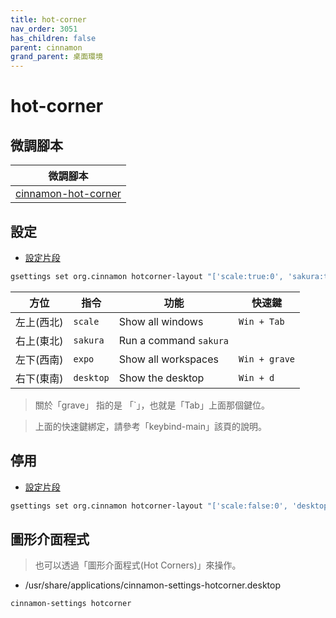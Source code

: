 ```yaml
---
title: hot-corner
nav_order: 3051
has_children: false
parent: cinnamon
grand_parent: 桌面環境
---
```



# hot-corner


## 微調腳本

| 微調腳本 |
| --- |
| [cinnamon-hot-corner](https://github.com/samwhelp/note-about-ubuntu/tree/gh-pages/_demo/adjustment/de/cinnamon/part/cinnamon-hot-corner) |


## 設定

* [設定片段](https://github.com/samwhelp/note-about-ubuntu/blob/gh-pages/_demo/adjustment/de/cinnamon/part/cinnamon-hot-corner/config-install.sh#L48)

``` sh
gsettings set org.cinnamon hotcorner-layout "['scale:true:0', 'sakura:true:0', 'expo:true:0', 'desktop:true:0']"
```

| 方位 | 指令 | 功能 | 快速鍵 |
| --- | --- | --- | --- |
| 左上(西北) | `scale` | Show all windows | `Win + Tab` |
| 右上(東北) | `sakura` | Run a command `sakura` |  |
| 左下(西南) | `expo` | Show all workspaces | `Win + grave` |
| 右下(東南) | `desktop` | Show the desktop | `Win + d` |

> 關於「grave」 指的是 「`」，也就是「Tab」上面那個鍵位。

> 上面的快速鍵綁定，請參考「keybind-main」該頁的說明。

## 停用

* [設定片段](https://github.com/samwhelp/note-about-ubuntu/blob/gh-pages/_demo/adjustment/de/cinnamon/part/cinnamon-hot-corner/config-rollback.sh#L49)

``` sh
gsettings set org.cinnamon hotcorner-layout "['scale:false:0', 'desktop:false:0', 'expo:false:0', 'desktop:false:0']"
```


## 圖形介面程式

> 也可以透過「圖形介面程式(Hot Corners)」來操作。

* /usr/share/applications/cinnamon-settings-hotcorner.desktop

``` sh
cinnamon-settings hotcorner
```
